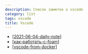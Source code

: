 ```yaml
---
description: Список заметок о vscode
category: list
tags: vscode
title: Vscode
---
```

- [[2021-06-04-daily-note]]
- [[как-работать-с-foam]]
- [[vscode-from-docker]]

[//begin]: # "Autogenerated link references for markdown compatibility"
[2021-06-04-daily-note]: ../posts/2021-06-04-daily-note "Как получить текст ошибки в python и немного про pylance в vscode"
[как-работать-с-foam]: ../notes/как-работать-с-foam "Как работать с foam"
[vscode-from-docker]: ../notes/vscode-from-docker "VScode from docker"
[//end]: # "Autogenerated link references"